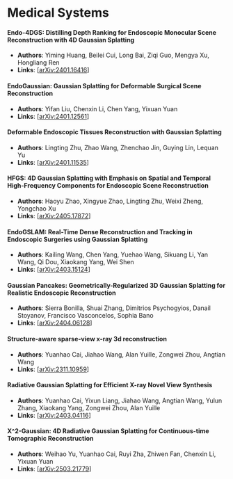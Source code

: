 # Medical Systems

#### Endo-4DGS: Distilling Depth Ranking for Endoscopic Monocular Scene Reconstruction with 4D Gaussian Splatting
- **Authors**: Yiming Huang, Beilei Cui, Long Bai, Ziqi Guo, Mengya Xu, Hongliang Ren
- **Links**: [[arXiv:2401.16416](https://arxiv.org/abs/2401.16416)]

#### EndoGaussian: Gaussian Splatting for Deformable Surgical Scene Reconstruction
- **Authors**: Yifan Liu, Chenxin Li, Chen Yang, Yixuan Yuan
- **Links**: [[arXiv:2401.12561](https://arxiv.org/abs/2401.12561)]

#### Deformable Endoscopic Tissues Reconstruction with Gaussian Splatting
- **Authors**: Lingting Zhu, Zhao Wang, Zhenchao Jin, Guying Lin, Lequan Yu
- **Links**: [[arXiv:2401.11535](https://arxiv.org/abs/2401.11535)]

#### HFGS: 4D Gaussian Splatting with Emphasis on Spatial and Temporal High-Frequency Components for Endoscopic Scene Reconstruction
- **Authors**: Haoyu Zhao, Xingyue Zhao, Lingting Zhu, Weixi Zheng, Yongchao Xu
- **Links**: [[arXiv:2405.17872](https://arxiv.org/abs/2405.17872)]

#### EndoGSLAM: Real-Time Dense Reconstruction and Tracking in Endoscopic Surgeries using Gaussian Splatting
- **Authors**: Kailing Wang, Chen Yang, Yuehao Wang, Sikuang Li, Yan Wang, Qi Dou, Xiaokang Yang, Wei Shen
- **Links**: [[arXiv:2403.15124](https://arxiv.org/abs/2403.15124)]

#### Gaussian Pancakes: Geometrically-Regularized 3D Gaussian Splatting for Realistic Endoscopic Reconstruction
- **Authors**: Sierra Bonilla, Shuai Zhang, Dimitrios Psychogyios, Danail Stoyanov, Francisco Vasconcelos, Sophia Bano
- **Links**: [[arXiv:2404.06128](https://arxiv.org/abs/2404.06128)]

#### Structure-aware sparse-view x-ray 3d reconstruction
- **Authors**: Yuanhao Cai, Jiahao Wang, Alan Yuille, Zongwei Zhou, Angtian Wang
- **Links**: [[arXiv:2311.10959](https://arxiv.org/abs/2311.10959)]

#### Radiative Gaussian Splatting for Efficient X-ray Novel View Synthesis
- **Authors**: Yuanhao Cai, Yixun Liang, Jiahao Wang, Angtian Wang, Yulun Zhang, Xiaokang Yang, Zongwei Zhou, Alan Yuille
- **Links**: [[arXiv:2403.04116](https://arxiv.org/abs/2403.04116)]

#### X^2-Gaussian: 4D Radiative Gaussian Splatting for Continuous-time Tomographic Reconstruction
- **Authors**: Weihao Yu, Yuanhao Cai, Ruyi Zha, Zhiwen Fan, Chenxin Li, Yixuan Yuan
- **Links**: [[arXiv:2503.21779](https://arxiv.org/abs/2503.21779)]
